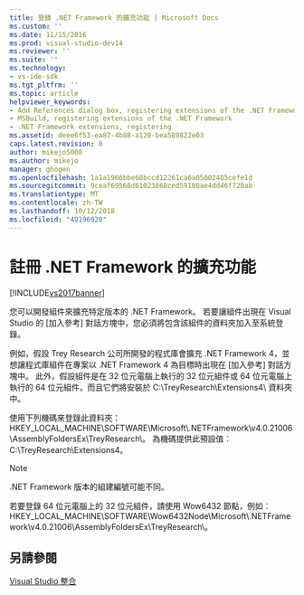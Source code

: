 ```yaml
---
title: 登錄 .NET Framework 的擴充功能 | Microsoft Docs
ms.custom: ''
ms.date: 11/15/2016
ms.prod: visual-studio-dev14
ms.reviewer: ''
ms.suite: ''
ms.technology:
- vs-ide-sdk
ms.tgt_pltfrm: ''
ms.topic: article
helpviewer_keywords:
- Add References dialog box, registering extensions of the .NET Framework
- MSBuild, registering extensions of the .NET Framework
- .NET Framework extensions, registering
ms.assetid: deee6f53-ea87-4b88-a120-bea589822e03
caps.latest.revision: 8
author: mikejo5000
ms.author: mikejo
manager: ghogen
ms.openlocfilehash: 1a1a1966bbe68bccd12261ca6a05002485cefe1d
ms.sourcegitcommit: 9ceaf69568d61023868ced59108ae4dd46f720ab
ms.translationtype: MT
ms.contentlocale: zh-TW
ms.lasthandoff: 10/12/2018
ms.locfileid: "49196920"
---
```

# <a name="registering-extensions-of-the-net-framework"></a>註冊 .NET Framework 的擴充功能
[!INCLUDE[vs2017banner](../includes/vs2017banner.md)]

  
您可以開發組件來擴充特定版本的 .NET Framework。 若要讓組件出現在 Visual Studio 的 [加入參考] 對話方塊中，您必須將包含該組件的資料夾加入至系統登錄。  
  
 例如，假設 Trey Research 公司所開發的程式庫會擴充 .NET Framework 4，並想讓程式庫組件在專案以 .NET Framework 4 為目標時出現在 [加入參考] 對話方塊中。 此外，假設組件是在 32 位元電腦上執行的 32 位元組件或 64 位元電腦上執行的 64 位元組件，而且它們將安裝於 C:\TreyResearch\Extensions4\ 資料夾中。  
  
 使用下列機碼來登錄此資料夾：HKEY_LOCAL_MACHINE\SOFTWARE\Microsoft\\.NETFramework\v4.0.21006\AssemblyFoldersEx\TreyResearch\\。 為機碼提供此預設值︰C:\TreyResearch\Extensions4。  
  
> [!NOTE]
>  .NET Framework 版本的組建編號可能不同。  
  
 若要登錄 64 位元電腦上的 32 位元組件，請使用 Wow6432 節點，例如︰HKEY_LOCAL_MACHINE\SOFTWARE\Wow6432Node\Microsoft\\.NETFramework\v4.0.21006\AssemblyFoldersEx\TreyResearch\\。  
  
## <a name="see-also"></a>另請參閱  
 [Visual Studio 整合](../msbuild/visual-studio-integration-msbuild.md)




